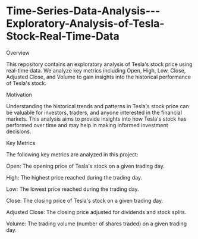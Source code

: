 # Time-Series-Data-Analysis---Exploratory-Analysis-of-Tesla-Stock-Real-Time-Data

Overview

This repository contains an exploratory analysis of Tesla's stock price using real-time data. We analyze key metrics including Open, High, Low, Close, Adjusted Close, and Volume to gain insights into the historical performance of Tesla's stock.

Motivation

Understanding the historical trends and patterns in Tesla's stock price can be valuable for investors, traders, and anyone interested in the financial markets. This analysis aims to provide insights into how Tesla's stock has performed over time and may help in making informed investment decisions.


Key Metrics

The following key metrics are analyzed in this project:

Open: The opening price of Tesla's stock on a given trading day.

High: The highest price reached during the trading day.

Low: The lowest price reached during the trading day.

Close: The closing price of Tesla's stock on a given trading day.

Adjusted Close: The closing price adjusted for dividends and stock splits.

Volume: The trading volume (number of shares traded) on a given trading day.


